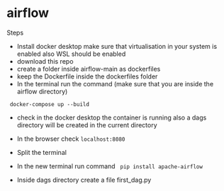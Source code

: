 # airflow

Steps
* Install docker desktop make sure that virtualisation in your system is enabled also WSL should be enabled
* download this repo
* create a folder inside airflow-main as dockerfiles
* keep the Dockerfile inside the dockerfiles folder
* In the terminal run the command (make sure that you are inside the airflow directory)
```
 docker-compose up --build
 ```
 * check in the docker desktop the container is running also a dags directory will be created in the current directory
 
 * In the browser check ```localhost:8080```
 * Split the terminal 
 * In the new terminal run command ``` pip install apache-airflow```
 * Inside dags directory create a file first_dag.py

